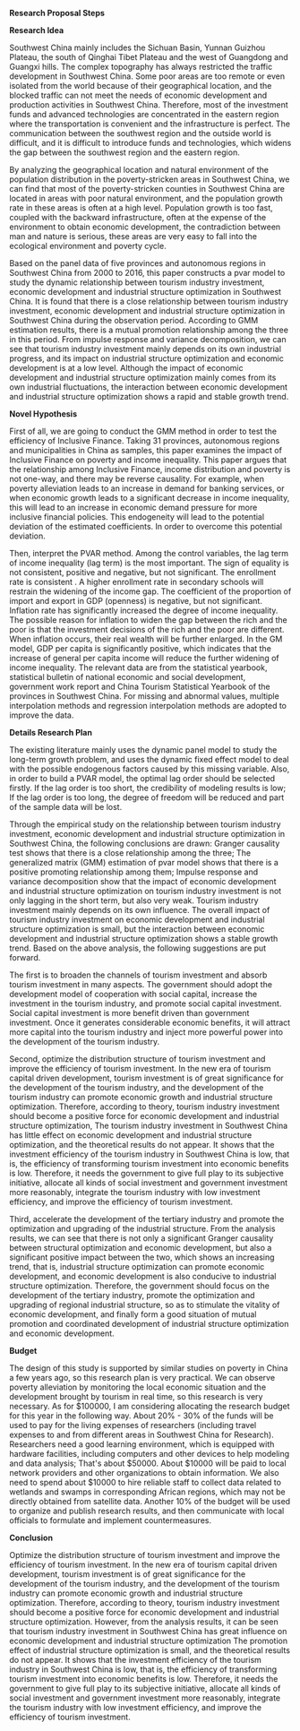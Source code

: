 **Research Proposal Steps**

**Research Idea**

Southwest China mainly includes the Sichuan Basin, Yunnan Guizhou Plateau, the south of Qinghai Tibet Plateau and the west of Guangdong and Guangxi hills. The complex topography has always restricted the traffic development in Southwest China. Some poor areas are too remote or even isolated from the world because of their geographical location, and the blocked traffic can not meet the needs of economic development and production activities in Southwest China. Therefore, most of the investment funds and advanced technologies are concentrated in the eastern region where the transportation is convenient and the infrastructure is perfect. The communication between the southwest region and the outside world is difficult, and it is difficult to introduce funds and technologies, which widens the gap between the southwest region and the eastern region.

By analyzing the geographical location and natural environment of the population distribution in the poverty-stricken areas in Southwest China, we can find that most of the poverty-stricken counties in Southwest China are located in areas with poor natural environment, and the population growth rate in these areas is often at a high level. Population growth is too fast, coupled with the backward infrastructure, often at the expense of the environment to obtain economic development, the contradiction between man and nature is serious, these areas are very easy to fall into the ecological environment and poverty cycle.

Based on the panel data of five provinces and autonomous regions in Southwest China from 2000 to 2016, this paper constructs a pvar model to study the dynamic relationship between tourism industry investment, economic development and industrial structure optimization in Southwest China. It is found that there is a close relationship between tourism industry investment, economic development and industrial structure optimization in Southwest China during the observation period. According to GMM estimation results, there is a mutual promotion relationship among the three in this period. From impulse response and variance decomposition, we can see that tourism industry investment mainly depends on its own industrial progress, and its impact on industrial structure optimization and economic development is at a low level. Although the impact of economic development and industrial structure optimization mainly comes from its own industrial fluctuations, the interaction between economic development and industrial structure optimization shows a rapid and stable growth trend.

**Novel Hypothesis**

First of all, we are going to conduct the GMM method in order to test the efficiency of Inclusive Finance. Taking 31 provinces, autonomous regions and municipalities in China as samples, this paper examines the impact of Inclusive Finance on poverty and income inequality. This paper argues that the relationship among Inclusive Finance, income distribution and poverty is not one-way, and there may be reverse causality. For example, when poverty alleviation leads to an increase in demand for banking services, or when economic growth leads to a significant decrease in income inequality, this will lead to an increase in economic demand pressure for more inclusive financial policies. This endogeneity will lead to the potential deviation of the estimated coefficients. In order to overcome this potential deviation.

Then, interpret the PVAR method. Among the control variables, the lag term of income inequality (lag term) is the most important. The sign of equality is not consistent, positive and negative, but not significant. The enrollment rate is consistent . A higher enrollment rate in secondary schools will restrain the widening of the income gap. The coefficient of the proportion of import and export in GDP (openness) is negative, but not significant. Inflation rate has significantly increased the degree of income inequality. The possible reason for inflation to widen the gap between the rich and the poor is that the investment decisions of the rich and the poor are different. When inflation occurs, their real wealth will be further enlarged. In the GM model, GDP per capita is significantly positive, which indicates that the increase of general per capita income will reduce the further widening of income inequality. The relevant data are from the statistical yearbook, statistical bulletin of national economic and social development, government work report and China Tourism Statistical Yearbook of the provinces in Southwest China. For missing and abnormal values, multiple interpolation methods and regression interpolation methods are adopted to improve the data.


**Details Research Plan**

The existing literature mainly uses the dynamic panel model to study the long-term growth problem, and uses the dynamic fixed effect model to deal with the possible endogenous factors caused by this missing variable. Also, in order to build a PVAR model, the optimal lag order should be selected firstly. If the lag order is too short, the credibility of modeling results is low; If the lag order is too long, the degree of freedom will be reduced and part of the sample data will be lost.

Through the empirical study on the relationship between tourism industry investment, economic development and industrial structure optimization in Southwest China, the following conclusions are drawn: Granger causality test shows that there is a close relationship among the three; The generalized matrix (GMM) estimation of pvar model shows that there is a positive promoting relationship among them; Impulse response and variance decomposition show that the impact of economic development and industrial structure optimization on tourism industry investment is not only lagging in the short term, but also very weak. Tourism industry investment mainly depends on its own influence. The overall impact of tourism industry investment on economic development and industrial structure optimization is small, but the interaction between economic development and industrial structure optimization shows a stable growth trend. Based on the above analysis, the following suggestions are put forward.

The first is to broaden the channels of tourism investment and absorb tourism investment in many aspects. The government should adopt the development model of cooperation with social capital, increase the investment in the tourism industry, and promote social capital investment. Social capital investment is more benefit driven than government investment. Once it generates considerable economic benefits, it will attract more capital into the tourism industry and inject more powerful power into the development of the tourism industry.

Second, optimize the distribution structure of tourism investment and improve the efficiency of tourism investment. In the new era of tourism capital driven development, tourism investment is of great significance for the development of the tourism industry, and the development of the tourism industry can promote economic growth and industrial structure optimization. Therefore, according to theory, tourism industry investment should become a positive force for economic development and industrial structure optimization, The tourism industry investment in Southwest China has little effect on economic development and industrial structure optimization, and the theoretical results do not appear. It shows that the investment efficiency of the tourism industry in Southwest China is low, that is, the efficiency of transforming tourism investment into economic benefits is low. Therefore, it needs the government to give full play to its subjective initiative, allocate all kinds of social investment and government investment more reasonably, integrate the tourism industry with low investment efficiency, and improve the efficiency of tourism investment.

Third, accelerate the development of the tertiary industry and promote the optimization and upgrading of the industrial structure. From the analysis results, we can see that there is not only a significant Granger causality between structural optimization and economic development, but also a significant positive impact between the two, which shows an increasing trend, that is, industrial structure optimization can promote economic development, and economic development is also conducive to industrial structure optimization. Therefore, the government should focus on the development of the tertiary industry, promote the optimization and upgrading of regional industrial structure, so as to stimulate the vitality of economic development, and finally form a good situation of mutual promotion and coordinated development of industrial structure optimization and economic development.

**Budget**

The design of this study is supported by similar studies on poverty in China a few years ago, so this research plan is very practical. We can observe poverty alleviation by monitoring the local economic situation and the development brought by tourism in real time, so this research is very necessary. As for $100000, I am considering allocating the research budget for this year in the following way. About 20% - 30% of the funds will be used to pay for the living expenses of researchers (including travel expenses to and from different areas in Southwest China for Research). Researchers need a good learning environment, which is equipped with hardware facilities, including computers and other devices to help modeling and data analysis; That's about $50000. About $10000 will be paid to local network providers and other organizations to obtain information. We also need to spend about $10000 to hire reliable staff to collect data related to wetlands and swamps in corresponding African regions, which may not be directly obtained from satellite data. Another 10% of the budget will be used to organize and publish research results, and then communicate with local officials to formulate and implement countermeasures.

**Conclusion**

Optimize the distribution structure of tourism investment and improve the efficiency of tourism investment. In the new era of tourism capital driven development, tourism investment is of great significance for the development of the tourism industry, and the development of the tourism industry can promote economic growth and industrial structure optimization. Therefore, according to theory, tourism industry investment should become a positive force for economic development and industrial structure optimization. However, from the analysis results, it can be seen that tourism industry investment in Southwest China has great influence on economic development and industrial structure optimization The promotion effect of industrial structure optimization is small, and the theoretical results do not appear. It shows that the investment efficiency of the tourism industry in Southwest China is low, that is, the efficiency of transforming tourism investment into economic benefits is low. Therefore, it needs the government to give full play to its subjective initiative, allocate all kinds of social investment and government investment more reasonably, integrate the tourism industry with low investment efficiency, and improve the efficiency of tourism investment.

 
